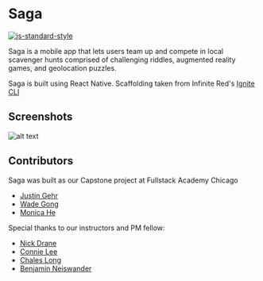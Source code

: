 #  Saga
[![js-standard-style](https://img.shields.io/badge/code%20style-standard-brightgreen.svg?style=flat)](http://standardjs.com/)

Saga is a mobile app that lets users team up and compete in local scavenger hunts comprised of challenging riddles, augmented reality games, and geolocation puzzles.

Saga is built using React Native. Scaffolding taken from Infinite Red's [Ignite CLI](https://github.com/infinitered/ignite)

## Screenshots

![alt text](http://i1.kym-cdn.com/entries/icons/mobile/000/013/564/doge.jpg)


## Contributors

Saga was built as our Capstone project at Fullstack Academy Chicago
* [Justin Gehr](https://www.linkedin.com/in/justin-gehr-088159144/)
* [Wade Gong](https://www.linkedin.com/in/wade-gong-64562222/)
* [Monica He](https://www.linkedin.com/in/monica-he-58b088143/)

Special thanks to our instructors and PM fellow:
* [Nick Drane](https://www.linkedin.com/in/nicholasdrane/)
* [Connie Lee](https://www.linkedin.com/in/connie-yt-lee/)
* [Chales Long](https://www.linkedin.com/in/charles-long-468b98140/)
* [Benjamin Neiswander](https://www.linkedin.com/in/benneiswander/)
